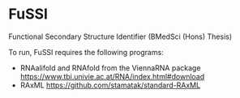 # FuSSI
Functional Secondary Structure Identifier (BMedSci (Hons) Thesis)

To run, FuSSI requires the following programs:
- RNAalifold and RNAfold from the ViennaRNA package
https://www.tbi.univie.ac.at/RNA/index.html#download
- RAxML 
https://github.com/stamatak/standard-RAxML

